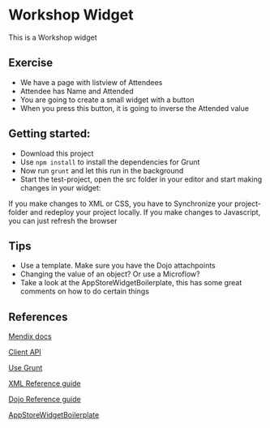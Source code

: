# Workshop Widget

This is a Workshop widget

## Exercise

- We have a page with listview of Attendees
- Attendee has Name and Attended
- You are going to create a small widget with a button
- When you press this button, it is going to inverse the Attended value

## Getting started:

- Download this project
- Use ``npm install`` to install the dependencies for Grunt
- Now run ``grunt`` and let this run in the background
- Start the test-project, open the src folder in your editor and start making changes in your widget:

If you make changes to XML or CSS, you have to Synchronize your project-folder and redeploy your project locally.
If you make changes to Javascript, you can just refresh the browser

## Tips

- Use a template. Make sure you have the Dojo attachpoints
- Changing the value of an object? Or use a Microflow?
- Take a look at the AppStoreWidgetBoilerplate, this has some great comments on how to do certain things

## References

[Mendix docs](https://world.mendix.com/display/docs/Overview)

[Client API](https://apidocs.mendix.com/6/client/)

[Use Grunt](https://github.com/mendix/generator-mendix#grunt)

[XML Reference guide](https://world.mendix.com/display/refguide6/XML+Reference+Guide)

[Dojo Reference guide](http://dojotoolkit.org/reference-guide/1.10/dojo/index.html#dojo-index)

[AppStoreWidgetBoilerplate](https://github.com/mendix/AppStoreWidgetBoilerplate)
